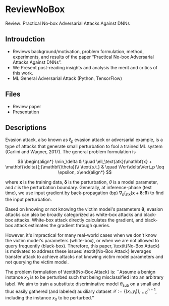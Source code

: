 # ReviewNoBox
Review: Practical No-box Adversarial Attacks Against DNNs

## Introudction
+ Reviews background/motivation, problem formulation, method, experiments, and results of the paper “Practical No-box Adversarial Attacks Against DNNs”.
+ We Present post-reading insights and analysis the merit and critics of this work.
+ ML General Adversarial Attack (Python, TensorFlow)

## Files
- Review paper
- Presentation

## Descriptions

Evasion attack, also known as $\ell_p$ evasion attack or adversarial example, is a type of attacks that generate small perturbation to fool a trained ML system (Carlini and Wagner, 2017). The general problem formulation is

$$
\begin{align*}
    \min_\delta & \quad  \ell_\text{atk}(\mathbf{x} + \mathbf{\delta}{;}\mathbf{\theta})\\
    \text{s.t.}  & \quad \Vert\delta\Vert_p \leq \epsilon,
x\end{align*}
$$

where $\mathbf{x}$ is the training data, $\mathbf{\delta}$ is the perturbation, $\theta$ is a model parameter, and $\epsilon$ is the perturbation boundary. Generally, at inference-phase (test time), we use input gradient by back-propagation (bp) $\nabla_\delta l_\text{atk}(\mathbf{x}+\mathbf{\delta}{;}\mathbf{\theta})$  to find the input perturbation.

Based on knowing or not knowing the victim model's parameters $\mathbf{\theta}$, evasion attacks can also be broadly categorized as white-box attacks and black-box attacks. White-box attack directly calculates the gradient, and black-box attack estimates the gradient through queries.

However, it's impractical for many real-world cases when we don't know the victim model's parameters (white-box), or when we are not allowed to query frequently (black-box). Therefore, this paper, \textit{No-Box Attack} is motivated to address these issues: \textit{No-Box Attack} leverages transfer attack to achieve attacks not knowing victim model parameters and not querying the victim model.

The problem formulation of \textit{No-Box Attack} is: ``Assume a benign instance $x_0$ is to be perturbed such that being misclassified into an arbitrary label. We aim to train a substitute discriminative model $\theta_{\text{sub}}$ on a small and thus easily gathered (and labeled) auxiliary dataset $\mathcal{X}:=\left\{\left(x_i, y_i\right)\right\}_{i=0}^{n-1}$, including the instance $x_0$ to be perturbed.''
